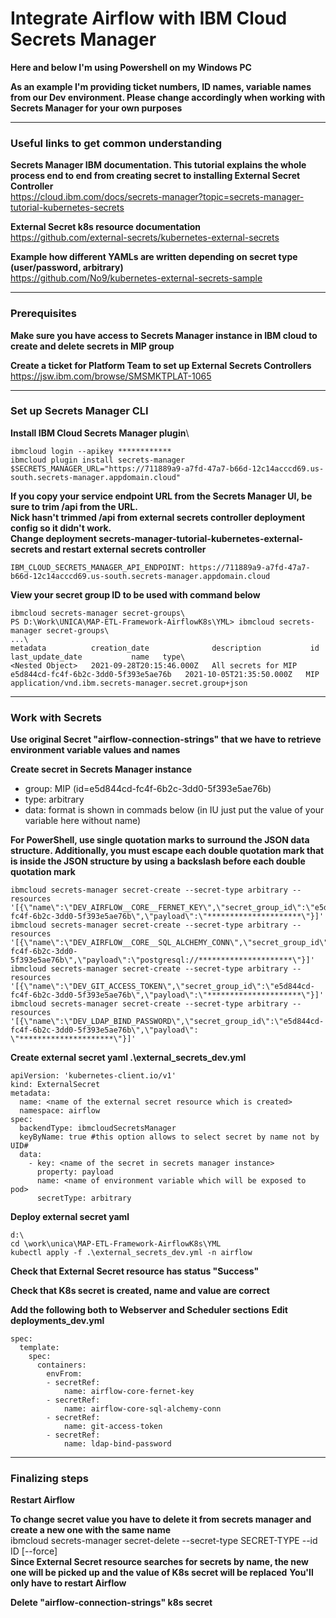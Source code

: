 # Integrate Airflow with IBM Cloud Secrets Manager

**Here and below I'm using Powershell on my Windows PC**

**As an example I'm providing ticket numbers, ID names, variable names from our Dev environment. Please change accordingly when working with Secrets Manager for your own purposes**

---
### Useful links to get common understanding

**Secrets Manager IBM documentation. This tutorial explains the whole process end to end from creating secret to installing External Secret Controller**\
https://cloud.ibm.com/docs/secrets-manager?topic=secrets-manager-tutorial-kubernetes-secrets

**External Secret k8s resource documentation**\
https://github.com/external-secrets/kubernetes-external-secrets

**Example how different YAMLs are written depending on secret type (user/password, arbitrary)**\
https://github.com/No9/kubernetes-external-secrets-sample

---
### Prerequisites

**Make sure you have access to Secrets Manager instance in IBM cloud to create and delete secrets in MIP group**

**Create a ticket for Platform Team to set up External Secrets Controllers**\
https://jsw.ibm.com/browse/SMSMKTPLAT-1065

---
### Set up Secrets Manager CLI

**Install IBM Cloud Secrets Manager plugin**\
```
ibmcloud login --apikey ************
ibmcloud plugin install secrets-manager
$SECRETS_MANAGER_URL="https://711889a9-a7fd-47a7-b66d-12c14acccd69.us-south.secrets-manager.appdomain.cloud"
```

**If you copy your service endpoint URL from the Secrets Manager UI, be sure to trim /api from the URL.**\
**Nick hasn't trimmed /api from external secrets controller deployment config so it didn't work.**\
**Change deployment secrets-manager-tutorial-kubernetes-external-secrets and restart external secrets controller**
```
IBM_CLOUD_SECRETS_MANAGER_API_ENDPOINT: https://711889a9-a7fd-47a7-b66d-12c14acccd69.us-south.secrets-manager.appdomain.cloud
```

**View your secret group ID to be used with command below**
```
ibmcloud secrets-manager secret-groups\
PS D:\Work\UNICA\MAP-ETL-Framework-AirflowK8s\YML> ibmcloud secrets-manager secret-groups\
...\
metadata          creation_date              description           id                                     last_update_date           name   type\
<Nested Object>   2021-09-28T20:15:46.000Z   All secrets for MIP   e5d844cd-fc4f-6b2c-3dd0-5f393e5ae76b   2021-10-05T21:35:50.000Z   MIP    application/vnd.ibm.secrets-manager.secret.group+json
```

---
### Work with Secrets

**Use original Secret "airflow-connection-strings" that we have to retrieve environment variable values and names**

**Create secret in Secrets Manager instance**
  - group: MIP (id=e5d844cd-fc4f-6b2c-3dd0-5f393e5ae76b)
  - type: arbitrary
  - data: format is shown in commads below (in IU just put the value of your variable here without name)
  
**For PowerShell, use single quotation marks to surround the JSON data structure. Additionally, you must escape each double quotation mark that is inside the JSON structure by using a backslash before each double quotation mark**

```
ibmcloud secrets-manager secret-create --secret-type arbitrary --resources '[{\"name\":\"DEV_AIRFLOW__CORE__FERNET_KEY\",\"secret_group_id\":\"e5d844cd-fc4f-6b2c-3dd0-5f393e5ae76b\",\"payload\":\"*********************\"}]'
ibmcloud secrets-manager secret-create --secret-type arbitrary --resources '[{\"name\":\"DEV_AIRFLOW__CORE__SQL_ALCHEMY_CONN\",\"secret_group_id\":\"e5d844cd-fc4f-6b2c-3dd0-5f393e5ae76b\",\"payload\":\"postgresql://*********************\"}]'
ibmcloud secrets-manager secret-create --secret-type arbitrary --resources '[{\"name\":\"DEV_GIT_ACCESS_TOKEN\",\"secret_group_id\":\"e5d844cd-fc4f-6b2c-3dd0-5f393e5ae76b\",\"payload\":\"*********************\"}]'
ibmcloud secrets-manager secret-create --secret-type arbitrary --resources '[{\"name\":\"DEV_LDAP_BIND_PASSWORD\",\"secret_group_id\":\"e5d844cd-fc4f-6b2c-3dd0-5f393e5ae76b\",\"payload\": \"*********************\"}]'
```

**Create external secret yaml .\external_secrets_dev.yml**
```
apiVersion: 'kubernetes-client.io/v1'
kind: ExternalSecret
metadata:
  name: <name of the external secret resource which is created>
  namespace: airflow
spec:
  backendType: ibmcloudSecretsManager
  keyByName: true #this option allows to select secret by name not by UID#
  data:
    - key: <name of the secret in secrets manager instance>
      property: payload
      name: <name of environment variable which will be exposed to pod>
      secretType: arbitrary
```

**Deploy external secret yaml**
```
d:\
cd \work\unica\MAP-ETL-Framework-AirflowK8s\YML
kubectl apply -f .\external_secrets_dev.yml -n airflow
```

**Check that External Secret resource has status "Success"**

**Check that K8s secret is created, name and value are correct**

**Add the following both to Webserver and Scheduler sections**
**Edit deployments_dev.yml**
```
spec:
  template:
    spec:
      containers:
        envFrom:
        - secretRef:
            name: airflow-core-fernet-key
        - secretRef:
            name: airflow-core-sql-alchemy-conn
        - secretRef:
            name: git-access-token
        - secretRef:
            name: ldap-bind-password
```

---
### Finalizing steps

**Restart Airflow**

**To change secret value you have to delete it from secrets manager and create a new one with the same name**\
ibmcloud secrets-manager secret-delete --secret-type SECRET-TYPE --id ID [--force]\
**Since External Secret resource searches for secrets by name, the new one will be picked up and the value of K8s secret will be replaced**
**You'll only have to restart Airflow**

**Delete "airflow-connection-strings" k8s secret**